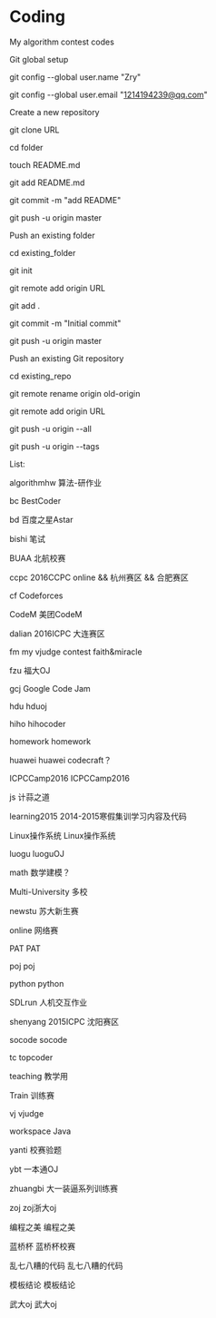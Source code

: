 # Coding
My algorithm contest codes


Git global setup

git config --global user.name "Zry"

git config --global user.email "1214194239@qq.com"


Create a new repository

git clone URL

cd folder

touch README.md

git add README.md

git commit -m "add README"

git push -u origin master


Push an existing folder

cd existing_folder

git init

git remote add origin URL

git add .

git commit -m "Initial commit"

git push -u origin master


Push an existing Git repository

cd existing_repo

git remote rename origin old-origin

git remote add origin URL

git push -u origin --all

git push -u origin --tags



List:


algorithmhw	算法-研作业

bc		BestCoder

bd		百度之星Astar

bishi	笔试

BUAA	北航校赛

ccpc	2016CCPC online && 杭州赛区 && 合肥赛区

cf		Codeforces

CodeM	美团CodeM

dalian	2016ICPC 大连赛区

fm		my vjudge contest faith&miracle

fzu	福大OJ

gcj		Google Code Jam

hdu		hduoj

hiho	hihocoder

homework	homework

huawei	huawei codecraft？

ICPCCamp2016	ICPCCamp2016

js		计蒜之道

learning2015	2014-2015寒假集训学习内容及代码

Linux操作系统	Linux操作系统

luogu	luoguOJ

math	数学建模？

Multi-University	多校

newstu	苏大新生赛

online	网络赛

PAT	PAT

poj		poj

python	python

SDLrun	人机交互作业

shenyang	2015ICPC 沈阳赛区

socode	socode

tc		topcoder

teaching	教学用

Train	训练赛

vj		vjudge

workspace	Java

yanti	校赛验题

ybt		一本通OJ

zhuangbi	大一装逼系列训练赛

zoj		zoj浙大oj

编程之美	编程之美

蓝桥杯	蓝桥杯校赛

乱七八糟的代码	乱七八糟的代码

模板结论	模板结论

武大oj	武大oj


